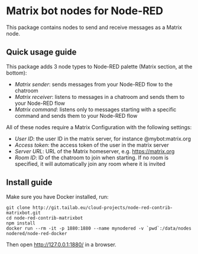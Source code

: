 # Matrix bot nodes for Node-RED

This package contains nodes to send and receive messages as a Matrix node.

## Quick usage guide

This package adds 3 node types to Node-RED palette (Matrix section, at the bottom):
* *Matrix sender*: sends messages from your Node-RED flow to the chatroom
* *Matrix receiver*: listens to messages in a chatroom and sends them to your Node-RED flow
* *Matrix command*: listens only to messages starting with a specific command and sends them to your Node-RED flow

All of these nodes require a Matrix Configuration with the following settings:
* *User ID*: the user ID in the matrix server, for instance @mybot:matrix.org
* *Access token*: the access token of the user in the matrix server
* *Server URL*: URL of the Matrix homeserver, e.g. https://matrix.org
* *Room ID*: ID of the chatroom to join when starting. If no room is specified, it will automatically join any room where it is invited

## Install guide

Make sure you have Docker installed, run:

```
git clone http://git.tailab.eu/cloud-projects/node-red-contrib-matrixbot.git
cd node-red-contrib-matrixbot
npm install
docker run --rm -it -p 1880:1880 --name mynodered -v `pwd`:/data/nodes nodered/node-red-docker
```

Then open http://127.0.0.1:1880/ in a browser.
